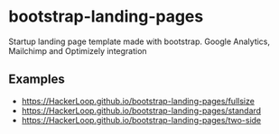 bootstrap-landing-pages
=======================

Startup landing page template made with bootstrap. Google Analytics, Mailchimp and Optimizely integration

Examples
-----------------------

- https://HackerLoop.github.io/bootstrap-landing-pages/fullsize
- https://HackerLoop.github.io/bootstrap-landing-pages/standard
- https://HackerLoop.github.io/bootstrap-landing-pages/two-side
